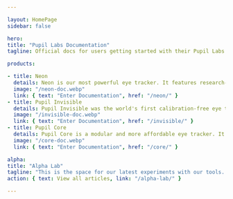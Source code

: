 ```yaml
---

layout: HomePage
sidebar: false

hero:
title: "Pupil Labs Documentation"
tagline: Official docs for users getting started with their Pupil Labs eye tracking glasses and for developers working on eye tracking applications and integrations.

products:

- title: Neon
  details: Neon is our most powerful eye tracker. It features research-grade gaze and pupil diameter estimation, industry-leading robustness in real-world applications, and a pleasent calibration-free user experience.
  image: "/neon-doc.webp"
  link: { text: "Enter Documentation", href: "/neon/" }
- title: Pupil Invisible
  details: Pupil Invisible was the world's first calibration-free eye tracker and set new standards for robustness in real-world applications. It is now deprecated and replaced by Neon.
  image: "/invisible-doc.webp"
  link: { text: "Enter Documentation", href: "/invisible/" }
- title: Pupil Core
  details: Pupil Core is a modular and more affordable eye tracker. It comes with open-source software and was the first eye tracker Pupil Labs created.
  image: "/core-doc.webp"
  link: { text: "Enter Documentation", href: "/core/" }

alpha:
title: "Alpha Lab"
tagline: "This is the space for our latest experiments with our tools. Alpha Lab is not a place for official product documentation. Everything you find here should be considered a work in progress, and may even be a bit rough around the edges."
action: { text: View all articles, link: "/alpha-lab/" }

---
```

